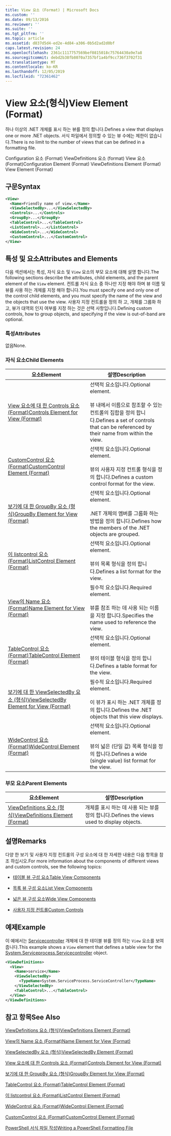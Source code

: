 ```yaml
---
title: View 요소 (Format) | Microsoft Docs
ms.custom: ''
ms.date: 09/13/2016
ms.reviewer: ''
ms.suite: ''
ms.tgt_pltfrm: ''
ms.topic: article
ms.assetid: d837d5d4-ed2e-4d84-a306-0b5d2ad2d0bf
caps.latest.revision: 24
ms.openlocfilehash: 2361c1117757569bef0815018c75764430a9e7a8
ms.sourcegitcommit: debd2b38fb8070a7357bf1a4bf9cc736f3702f31
ms.translationtype: MT
ms.contentlocale: ko-KR
ms.lasthandoff: 12/05/2019
ms.locfileid: "72361462"
---
```

# <a name="view-element-format"></a><span data-ttu-id="b334f-102">View 요소(형식)</span><span class="sxs-lookup"><span data-stu-id="b334f-102">View Element (Format)</span></span>

<span data-ttu-id="b334f-103">하나 이상의 .NET 개체를 표시 하는 뷰를 정의 합니다.</span><span class="sxs-lookup"><span data-stu-id="b334f-103">Defines a view that displays one or more .NET objects.</span></span> <span data-ttu-id="b334f-104">서식 파일에서 정의할 수 있는 뷰 수에는 제한이 없습니다.</span><span class="sxs-lookup"><span data-stu-id="b334f-104">There is no limit to the number of views that can be defined in a formatting file.</span></span>

<span data-ttu-id="b334f-105">Configuration 요소 (Format) ViewDefinitions 요소 (format) View 요소 (Format)</span><span class="sxs-lookup"><span data-stu-id="b334f-105">Configuration Element (Format) ViewDefinitions Element (Format) View Element (Format)</span></span>

## <a name="syntax"></a><span data-ttu-id="b334f-106">구문</span><span class="sxs-lookup"><span data-stu-id="b334f-106">Syntax</span></span>

```xml
<View>
  <Name>Friendly name of view.</Name>
  <ViewSelectedBy>...</ViewSelectedBy>
  <Controls>...</Controls>
  <GroupBy>...</GroupBy>
  <TableControl>...</TableControl>
  <ListControl>...</ListControl>
  <WideControl>...</WideControl>
  <CustomControl>...</CustomControl>
</View>
```

## <a name="attributes-and-elements"></a><span data-ttu-id="b334f-107">특성 및 요소</span><span class="sxs-lookup"><span data-stu-id="b334f-107">Attributes and Elements</span></span>

<span data-ttu-id="b334f-108">다음 섹션에서는 특성, 자식 요소 및 `View` 요소의 부모 요소에 대해 설명 합니다.</span><span class="sxs-lookup"><span data-stu-id="b334f-108">The following sections describe the attributes, child elements, and the parent element of the `View` element.</span></span> <span data-ttu-id="b334f-109">컨트롤 자식 요소 중 하나만 지정 해야 하며 뷰 이름 및 뷰를 사용 하는 개체를 지정 해야 합니다.</span><span class="sxs-lookup"><span data-stu-id="b334f-109">You must specify one and only one of the control child elements, and you must specify the name of the view and the objects that use the view.</span></span> <span data-ttu-id="b334f-110">사용자 지정 컨트롤을 정의 하 고, 개체를 그룹화 하 고, 뷰가 대역외 인지 여부를 지정 하는 것은 선택 사항입니다.</span><span class="sxs-lookup"><span data-stu-id="b334f-110">Defining custom controls, how to group objects, and specifying if the view is out-of-band are optional.</span></span>

### <a name="attributes"></a><span data-ttu-id="b334f-111">특성</span><span class="sxs-lookup"><span data-stu-id="b334f-111">Attributes</span></span>

<span data-ttu-id="b334f-112">없음</span><span class="sxs-lookup"><span data-stu-id="b334f-112">None.</span></span>

### <a name="child-elements"></a><span data-ttu-id="b334f-113">자식 요소</span><span class="sxs-lookup"><span data-stu-id="b334f-113">Child Elements</span></span>

|<span data-ttu-id="b334f-114">요소</span><span class="sxs-lookup"><span data-stu-id="b334f-114">Element</span></span>|<span data-ttu-id="b334f-115">설명</span><span class="sxs-lookup"><span data-stu-id="b334f-115">Description</span></span>|
|-------------|-----------------|
|[<span data-ttu-id="b334f-116">View 요소에 대 한 Controls 요소 (Format)</span><span class="sxs-lookup"><span data-stu-id="b334f-116">Controls Element for View (Format)</span></span>](./controls-element-for-view-format.md)|<span data-ttu-id="b334f-117">선택적 요소입니다.</span><span class="sxs-lookup"><span data-stu-id="b334f-117">Optional element.</span></span><br /><br /> <span data-ttu-id="b334f-118">뷰 내에서 이름으로 참조할 수 있는 컨트롤의 집합을 정의 합니다.</span><span class="sxs-lookup"><span data-stu-id="b334f-118">Defines a set of controls that can be referenced by their name from within the view.</span></span>|
|[<span data-ttu-id="b334f-119">CustomControl 요소 (Format)</span><span class="sxs-lookup"><span data-stu-id="b334f-119">CustomControl Element (Format)</span></span>](./customcontrol-element-for-groupby-format.md)|<span data-ttu-id="b334f-120">선택적 요소입니다.</span><span class="sxs-lookup"><span data-stu-id="b334f-120">Optional element.</span></span><br /><br /> <span data-ttu-id="b334f-121">뷰의 사용자 지정 컨트롤 형식을 정의 합니다.</span><span class="sxs-lookup"><span data-stu-id="b334f-121">Defines a custom control format for the view.</span></span>|
|[<span data-ttu-id="b334f-122">보기에 대 한 GroupBy 요소 (형식)</span><span class="sxs-lookup"><span data-stu-id="b334f-122">GroupBy Element for View (Format)</span></span>](./groupby-element-for-view-format.md)|<span data-ttu-id="b334f-123">선택적 요소입니다.</span><span class="sxs-lookup"><span data-stu-id="b334f-123">Optional element.</span></span><br /><br /> <span data-ttu-id="b334f-124">.NET 개체의 멤버를 그룹화 하는 방법을 정의 합니다.</span><span class="sxs-lookup"><span data-stu-id="b334f-124">Defines how the members of the .NET objects are grouped.</span></span>|
|[<span data-ttu-id="b334f-125">이 listcontrol 요소 (Format)</span><span class="sxs-lookup"><span data-stu-id="b334f-125">ListControl Element (Format)</span></span>](./listcontrol-element-format.md)|<span data-ttu-id="b334f-126">선택적 요소입니다.</span><span class="sxs-lookup"><span data-stu-id="b334f-126">Optional element.</span></span><br /><br /> <span data-ttu-id="b334f-127">뷰의 목록 형식을 정의 합니다.</span><span class="sxs-lookup"><span data-stu-id="b334f-127">Defines a list format for the view.</span></span>|
|[<span data-ttu-id="b334f-128">View의 Name 요소 (Format)</span><span class="sxs-lookup"><span data-stu-id="b334f-128">Name Element for View (Format)</span></span>](./name-element-for-view-format.md)|<span data-ttu-id="b334f-129">필수적 요소입니다.</span><span class="sxs-lookup"><span data-stu-id="b334f-129">Required element.</span></span><br /><br /> <span data-ttu-id="b334f-130">뷰를 참조 하는 데 사용 되는 이름을 지정 합니다.</span><span class="sxs-lookup"><span data-stu-id="b334f-130">Specifies the name used to reference the view.</span></span>|
|[<span data-ttu-id="b334f-131">TableControl 요소 (Format)</span><span class="sxs-lookup"><span data-stu-id="b334f-131">TableControl Element (Format)</span></span>](./tablecontrol-element-format.md)|<span data-ttu-id="b334f-132">선택적 요소입니다.</span><span class="sxs-lookup"><span data-stu-id="b334f-132">Optional element.</span></span><br /><br /> <span data-ttu-id="b334f-133">뷰의 테이블 형식을 정의 합니다.</span><span class="sxs-lookup"><span data-stu-id="b334f-133">Defines a table format for the view.</span></span>|
|[<span data-ttu-id="b334f-134">보기에 대 한 ViewSelectedBy 요소 (형식)</span><span class="sxs-lookup"><span data-stu-id="b334f-134">ViewSelectedBy Element for View (Format)</span></span>](./viewselectedby-element-format.md)|<span data-ttu-id="b334f-135">필수적 요소입니다.</span><span class="sxs-lookup"><span data-stu-id="b334f-135">Required element.</span></span><br /><br /> <span data-ttu-id="b334f-136">이 뷰가 표시 하는 .NET 개체를 정의 합니다.</span><span class="sxs-lookup"><span data-stu-id="b334f-136">Defines the .NET objects that this view displays.</span></span>|
|[<span data-ttu-id="b334f-137">WideControl 요소 (Format)</span><span class="sxs-lookup"><span data-stu-id="b334f-137">WideControl Element (Format)</span></span>](./widecontrol-element-format.md)|<span data-ttu-id="b334f-138">선택적 요소입니다.</span><span class="sxs-lookup"><span data-stu-id="b334f-138">Optional element.</span></span><br /><br /> <span data-ttu-id="b334f-139">뷰의 넓은 (단일 값) 목록 형식을 정의 합니다.</span><span class="sxs-lookup"><span data-stu-id="b334f-139">Defines a wide (single value) list format for the view.</span></span>|

### <a name="parent-elements"></a><span data-ttu-id="b334f-140">부모 요소</span><span class="sxs-lookup"><span data-stu-id="b334f-140">Parent Elements</span></span>

|<span data-ttu-id="b334f-141">요소</span><span class="sxs-lookup"><span data-stu-id="b334f-141">Element</span></span>|<span data-ttu-id="b334f-142">설명</span><span class="sxs-lookup"><span data-stu-id="b334f-142">Description</span></span>|
|-------------|-----------------|
|[<span data-ttu-id="b334f-143">ViewDefinitions 요소 (형식)</span><span class="sxs-lookup"><span data-stu-id="b334f-143">ViewDefinitions Element (Format)</span></span>](./viewdefinitions-element-format.md)|<span data-ttu-id="b334f-144">개체를 표시 하는 데 사용 되는 뷰를 정의 합니다.</span><span class="sxs-lookup"><span data-stu-id="b334f-144">Defines the views used to display objects.</span></span>|

## <a name="remarks"></a><span data-ttu-id="b334f-145">설명</span><span class="sxs-lookup"><span data-stu-id="b334f-145">Remarks</span></span>

<span data-ttu-id="b334f-146">다양 한 보기 및 사용자 지정 컨트롤의 구성 요소에 대 한 자세한 내용은 다음 항목을 참조 하십시오.</span><span class="sxs-lookup"><span data-stu-id="b334f-146">For more information about the components of different views and custom controls, see the following topics:</span></span>

- [<span data-ttu-id="b334f-147">테이블 뷰 구성 요소</span><span class="sxs-lookup"><span data-stu-id="b334f-147">Table View Components</span></span>](./creating-a-table-view.md)

- [<span data-ttu-id="b334f-148">목록 뷰 구성 요소</span><span class="sxs-lookup"><span data-stu-id="b334f-148">List View Components</span></span>](./creating-a-list-view.md)

- [<span data-ttu-id="b334f-149">넓은 뷰 구성 요소</span><span class="sxs-lookup"><span data-stu-id="b334f-149">Wide View Components</span></span>](./creating-a-wide-view.md)

- [<span data-ttu-id="b334f-150">사용자 지정 컨트롤</span><span class="sxs-lookup"><span data-stu-id="b334f-150">Custom Controls</span></span>](./creating-custom-controls.md)

## <a name="example"></a><span data-ttu-id="b334f-151">예제</span><span class="sxs-lookup"><span data-stu-id="b334f-151">Example</span></span>

<span data-ttu-id="b334f-152">이 예에서는 [Servicecontroller](/dotnet/api/System.ServiceProcess.ServiceController) 개체에 대 한 테이블 뷰를 정의 하는 `View` 요소를 보여 줍니다.</span><span class="sxs-lookup"><span data-stu-id="b334f-152">This example shows a `View` element that defines a table view for the [System.Serviceprocess.Servicecontroller](/dotnet/api/System.ServiceProcess.ServiceController) object.</span></span>

```xml
<ViewDefinitions>
  <View>
    <Name>service</Name>
    <ViewSelectedBy>
      <TypeName>System.ServiceProcess.ServiceController</TypeName>
    </ViewSelectedBy>
    <TableControl>...</TableControl>
  </View>
</ViewDefinitions>

```

## <a name="see-also"></a><span data-ttu-id="b334f-153">참고 항목</span><span class="sxs-lookup"><span data-stu-id="b334f-153">See Also</span></span>

[<span data-ttu-id="b334f-154">ViewDefinitions 요소 (형식)</span><span class="sxs-lookup"><span data-stu-id="b334f-154">ViewDefinitions Element (Format)</span></span>](./viewdefinitions-element-format.md)

[<span data-ttu-id="b334f-155">View의 Name 요소 (Format)</span><span class="sxs-lookup"><span data-stu-id="b334f-155">Name Element for View (Format)</span></span>](./name-element-for-view-format.md)

[<span data-ttu-id="b334f-156">ViewSelectedBy 요소 (형식)</span><span class="sxs-lookup"><span data-stu-id="b334f-156">ViewSelectedBy Element (Format)</span></span>](./viewselectedby-element-format.md)

[<span data-ttu-id="b334f-157">View 요소에 대 한 Controls 요소 (Format)</span><span class="sxs-lookup"><span data-stu-id="b334f-157">Controls Element for View (Format)</span></span>](./controls-element-for-view-format.md)

[<span data-ttu-id="b334f-158">보기에 대 한 GroupBy 요소 (형식)</span><span class="sxs-lookup"><span data-stu-id="b334f-158">GroupBy Element for View (Format)</span></span>](./groupby-element-for-view-format.md)

[<span data-ttu-id="b334f-159">TableControl 요소 (Format)</span><span class="sxs-lookup"><span data-stu-id="b334f-159">TableControl Element (Format)</span></span>](./tablecontrol-element-format.md)

[<span data-ttu-id="b334f-160">이 listcontrol 요소 (Format)</span><span class="sxs-lookup"><span data-stu-id="b334f-160">ListControl Element (Format)</span></span>](./listcontrol-element-format.md)

[<span data-ttu-id="b334f-161">WideControl 요소 (Format)</span><span class="sxs-lookup"><span data-stu-id="b334f-161">WideControl Element (Format)</span></span>](./widecontrol-element-format.md)

[<span data-ttu-id="b334f-162">CustomControl 요소 (Format)</span><span class="sxs-lookup"><span data-stu-id="b334f-162">CustomControl Element (Format)</span></span>](./customcontrol-element-for-groupby-format.md)

[<span data-ttu-id="b334f-163">PowerShell 서식 파일 작성</span><span class="sxs-lookup"><span data-stu-id="b334f-163">Writing a PowerShell Formatting File</span></span>](./writing-a-powershell-formatting-file.md)
